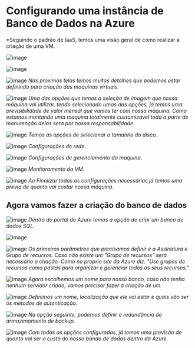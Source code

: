 # Configurando uma instância de Banco de Dados na Azure

*Seguindo o padrão de IaaS, temos uma visão geral de como realizar a criação de uma VM.

![image](images/Tela-1.png)

![image](images/Tela-2.png)

![image](images/Tela-3.png)
*Nas próximas telas temos muitos detalhes que podemos estar definindo para criação das maquinas virtuais.*

![image](images/Tela-4.png)
*Uma das opções que temos a seleção de imagem que nossa máquina vai utilizar, tendo selecionado umas das opções, já temos uma previsibilidade de valor mensal que vamos ter com nossa máquina. Como estamos montando uma maquina totalmente customizável toda a parte de manutenção delas sera por nossa responsabilidade.*

![image](images/Tela-5.png)
*Temos as opções de selecionar o tamanho do disco.*

![image](images/Tela-6.png)
*Configurações de rede.*

![image](images/Tela-7.png)
*Configurações de gerenciamento da maquina.*

![image](images/Tela-8.png)
*Monitoramento da VM.*

![image](images/Tela-9.png)
*Ao Finalizar todas as configurações necessárias já temos uma previa de quanto vai custar nossa máquina.*

## Agora vamos fazer a criação do banco de dados

![image](images/Tela-1-BD.png)
*Dentro do portal do Azure temos a opção de criar um banco de dados SQL.*

![image](images/Tela-2.png)

![image](images/Tela-3-BD.png)
*Os primeiros parâmetros que precisamos definir é a Assinatura e Grupo de recursos. Caso não existe um "Grupo de recursos" será necessário a criação. Como no proprio site da Azure diz. "Use grupos de recursos como pastas para organizar e gerenciar todos os seus recursos."*

![image](images/Tela-5-BD.png)
*Agora escolhemos um nome para nosso banco, caso não tenha nenhum servidor criado, vamos precisar fazer a criação de um.*

![image](images/Tela-4-BD.png)
*Definimos um nome, localização que ele vai estar e quais vão ser os métodos de autenticação.*

![image](images/Tela-6-BD.png)
*Na opção seguinte, podemos definir a redundância do armazenamento de backup.*

![image](images/Tela-7-BD.png)
*Com todas as opções configuradas, já temos uma previsão de quanto vai ser o custo do nosso bando de dados dentro da Azure.*